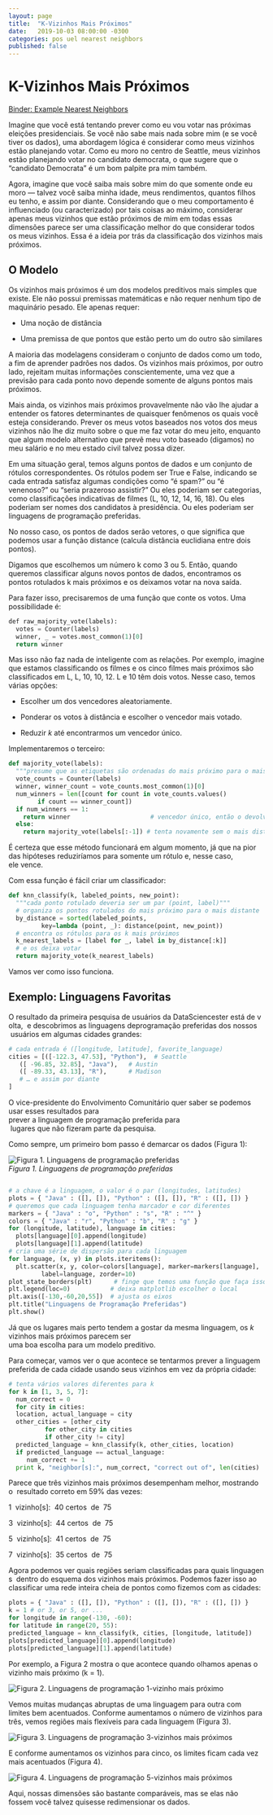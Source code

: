 ```yaml
---
layout: page 
title:  "K-Vizinhos Mais Próximos"
date:   2019-10-03 08:00:00 -0300
categories: pos uel nearest neighbors 
published: false
---
```


# K-Vizinhos Mais Próximos

[Binder: Example Nearest Neighbors](https://mybinder.org/v2/gh/marc-queiroz/data-science-from-scratch/master)


Imagine que você está tentando prever como eu vou votar nas próximas eleições presidenciais. Se você não sabe mais nada sobre mim (e se você tiver os dados), uma abordagem lógica é considerar como meus vizinhos estão planejando votar. Como eu moro no centro de Seattle, meus vizinhos estão planejando votar no candidato democrata, o que sugere que o “candidato Democrata” é um bom palpite pra mim também.

Agora, imagine que você saiba mais sobre mim do que somente onde eu moro — talvez você saiba minha idade, meus rendimentos, quantos filhos eu tenho, e assim por diante. Considerando que o meu comportamento é influenciado (ou caracterizado) por tais coisas ao máximo, considerar apenas meus vizinhos que estão próximos de mim em todas essas dimensões parece ser uma classificação melhor do que considerar todos os meus vizinhos. Essa é a ideia por trás da classificação dos vizinhos mais próximos.

## O Modelo

Os vizinhos mais próximos é um dos modelos preditivos mais simples que existe. Ele não possui premissas matemáticas e não requer nenhum tipo de maquinário pesado. Ele apenas requer:

* Uma noção de distância

* Uma premissa de que pontos que estão perto um do outro são similares

A maioria das modelagens consideram o conjunto de dados como um todo, a fim de aprender padrões nos dados. Os vizinhos mais próximos, por outro lado, rejeitam muitas informações conscientemente, uma vez que a previsão para cada ponto novo depende somente de alguns pontos mais próximos.

Mais ainda, os vizinhos mais próximos provavelmente não vão lhe ajudar a entender os fatores determinantes de quaisquer fenômenos os quais você esteja considerando. Prever os meus votos baseados nos votos dos meus vizinhos não lhe diz muito sobre o que me faz votar do meu jeito, enquanto que algum modelo alternativo que prevê meu voto baseado (digamos) no meu salário e no meu estado civil talvez possa dizer.

Em uma situação geral, temos alguns pontos de dados e um conjunto de rótulos correspondentes. Os rótulos podem ser True e False, indicando se cada entrada satisfaz algumas condições como “é spam?” ou “é venenoso?” ou “seria prazeroso assistir?” Ou eles poderiam ser categorias, como classificações indicativas de filmes (L, 10, 12, 14, 16, 18). Ou eles poderiam ser nomes dos candidatos à presidência. Ou eles poderiam ser linguagens de programação preferidas.

No nosso caso, os pontos de dados serão vetores, o que significa que podemos usar a função distance (calcula distância euclidiana entre dois pontos).

Digamos que escolhemos um número k como 3 ou 5. Então, quando queremos classificar alguns novos pontos de dados, encontramos os pontos rotulados k mais próximos e os deixamos votar na nova saída.

Para fazer isso, precisaremos de uma função que conte os votos. Uma possibilidade é:
```python
def raw_majority_vote(labels):
  votes = Counter(labels)
  winner, _ = votes.most_common(1)[0]
  return winner
```

Mas isso não faz nada de inteligente com as relações. Por exemplo, imagine que estamos classificando os filmes e os cinco filmes mais próximos são classificados em L, L, 10, 10, 12. L e 10 têm dois votos. Nesse caso, temos várias opções:

* Escolher um dos vencedores aleatoriamente.

* Ponderar os votos à distância e escolher o vencedor mais votado.

* Reduzir *k* até encontrarmos um vencedor único.

Implementaremos o terceiro:

```python
def majority_vote(labels):
  """presume que as etiquetas são ordenadas do mais próximo para o mais distante"""
  vote_counts = Counter(labels)
  winner, winner_count = vote_counts.most_common(1)[0]
  num_winners = len([count for count in vote_counts.values()
        if count == winner_count])
  if num_winners == 1:
    return winner                      # vencedor único, então o devolve
  else:
    return majority_vote(labels[:-1]) # tenta novamente sem o mais distante
```


É certeza que esse método funcionará em algum momento, já que na pior 
das hipóteses reduziríamos para somente um rótulo e, nesse caso, 
ele vence.

Com essa função é fácil criar um classificador:
```python
def knn_classify(k, labeled_points, new_point):
  """cada ponto rotulado deveria ser um par (point, label)"""
  # organiza os pontos rotulados do mais próximo para o mais distante
  by_distance = sorted(labeled_points,
         key=lambda (point, _): distance(point, new_point))
  # encontra os rótulos para os k mais próximos
  k_nearest_labels = [label for _, label in by_distance[:k]]
  # e os deixa votar
  return majority_vote(k_nearest_labels)
```
Vamos ver como isso funciona.

## Exemplo: Linguagens Favoritas

O resultado da primeira pesquisa de usuários da DataSciencester está de volta,
 e descobrimos as linguagens deprogramação preferidas dos nossos
 usuários em algumas cidades grandes:

```python
# cada entrada é ([longitude, latitude], favorite_language)
cities = [([-122.3, 47.53], "Python"),  # Seattle
   ([ -96.85, 32.85], "Java"),   # Austin
   ([ -89.33, 43.13], "R"),      # Madison
   # … e assim por diante
]
```

O vice-presidente do Envolvimento Comunitário quer saber se podemos
usar esses resultados para prever a linguagem de programação preferida para
 lugares que não fizeram parte da pesquisa.

Como sempre, um primeiro bom passo é demarcar os dados (Figura 1):

![Figura 1. Linguagens de programação preferidas](/pos-uel-big-data/assets/nearest-neighbors/figura01.png "Figura 1. Linguagens de programação preferidas")
*Figura 1. Linguagens de programação preferidas*

```python

# a chave é a linguagem, o valor é o par (longitudes, latitudes)
plots = { "Java" : ([], []), "Python" : ([], []), "R" : ([], []) }
# queremos que cada linguagem tenha marcador e cor diferentes
markers = { "Java" : "o", "Python" : "s", "R" : "^" }
colors = { "Java" : "r", "Python" : "b", "R" : "g" }
for (longitude, latitude), language in cities:
  plots[language][0].append(longitude)
  plots[language][1].append(latitude)
# cria uma série de dispersão para cada linguagem
for language, (x, y) in plots.iteritems():
  plt.scatter(x, y, color=colors[language], marker=markers[language],
         label=language, zorder=10)
plot_state_borders(plt)      # finge que temos uma função que faça isso
plt.legend(loc=0)           # deixa matplotlib escolher o local
plt.axis([-130,-60,20,55])  # ajusta os eixos
plt.title("Linguagens de Programação Preferidas")
plt.show()
```
Já que os lugares mais perto tendem a gostar da mesma linguagem, os *k* vizinhos mais próximos parecem ser uma boa escolha para um modelo preditivo.

Para começar, vamos ver o que acontece se tentarmos prever a linguagem 
preferida de cada cidade usando seus vizinhos em vez da própria cidade:

```python
# tenta vários valores diferentes para k
for k in [1, 3, 5, 7]:
  num_correct = 0
  for city in cities:
  location, actual_language = city
  other_cities = [other_city
          for other_city in cities
          if other_city != city]
  predicted_language = knn_classify(k, other_cities, location)
  if predicted_language == actual_language:
     num_correct += 1
  print k, "neighbor[s]:", num_correct, "correct out of", len(cities)
```
Parece que três vizinhos mais próximos desempenham melhor, mostrando o 
resultado correto em 59% das vezes:

1  vizinho\[s\]:  40 certos  de  75

3  vizinho\[s\]:  44 certos  de  75

5  vizinho\[s\]:  41 certos  de  75

7  vizinho\[s\]:  35 certos  de  75

Agora podemos ver quais regiões seriam classificadas para quais linguagens 
dentro do esquema dos vizinhos mais próximos. Podemos fazer isso ao 
classificar uma rede inteira cheia de pontos como fizemos com as cidades:

```python
plots = { "Java" : ([], []), "Python" : ([], []), "R" : ([], []) }
k = 1 # or 3, or 5, or ...
for longitude in range(-130, -60):
for latitude in range(20, 55):
predicted_language = knn_classify(k, cities, [longitude, latitude])
plots[predicted_language][0].append(longitude)
plots[predicted_language][1].append(latitude)
```

Por exemplo, a Figura 2 mostra o que acontece quando olhamos apenas o vizinho mais próximo (k = 1).

![Figura 2. Linguagens de programação 1-vizinho mais próximo](/pos-uel-big-data/assets/nearest-neighbors/figura02.png "Figura 2. Linguagens de programação 1-vizinho mais próximo")

Vemos muitas mudanças abruptas de uma linguagem para outra com limites bem acentuados. Conforme aumentamos o número de vizinhos para três, vemos regiões mais flexíveis para cada linguagem (Figura 3).

![Figura 3. Linguagens de programação 3-vizinhos mais próximos](/pos-uel-big-data/assets/nearest-neighbors/figura03.png "Figura 3. Linguagens de programação 3-vizinhos mais próximos")

E conforme aumentamos os vizinhos para cinco, os limites ficam cada vez mais acentuados (Figura 4).

![Figura 4. Linguagens de programação 5-vizinhos mais próximos](/pos-uel-big-data/assets/nearest-neighbors/figura04.png "Figura 4. Linguagens de programação 5-vizinhos mais próximos")

Aqui, nossas dimensões são bastante comparáveis, mas se elas não fossem você talvez quisesse redimensionar os dados.


